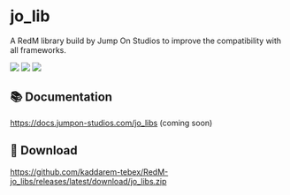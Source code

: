 # jo_lib

A RedM library build by Jump On Studios to improve the compatibility with all frameworks.

![](https://img.shields.io/github/downloads/kaddarem-tebex/RedM-jo_libs/total?logo=github)
![](https://img.shields.io/github/v/release/kaddarem-tebex/RedM-jo_libs?logo=github) 
![](https://img.shields.io/github/license/kaddarem-tebex/RedM-jo_libs)

## 📚 Documentation

https://docs.jumpon-studios.com/jo_libs (coming soon)

## 🔗 Download

https://github.com/kaddarem-tebex/RedM-jo_libs/releases/latest/download/jo_libs.zip
